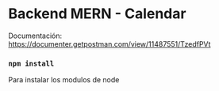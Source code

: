 # Backend MERN - Calendar

Documentación: https://documenter.getpostman.com/view/11487551/TzedfPVt

### `npm install`
Para instalar los modulos de node